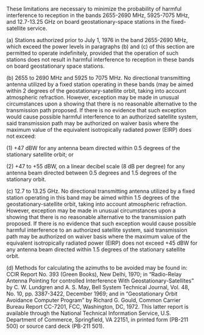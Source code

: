 These limitations are necessary to minimize the probability of harmful interference to reception in the bands 2655-2690 MHz, 5925-7075 MHz, and 12.7-13.25 GHz on board geostationary-space stations in the fixed-satellite service.

(a) Stations authorized prior to July 1, 1976 in the band 2655-2690 MHz, which exceed the power levels in paragraphs (b) and (c) of this section are permitted to operate indefinitely, provided that the operation of such stations does not result in harmful interference to reception in these bands on board geostationary space stations.

(b) 2655 to 2690 MHz and 5925 to 7075 MHz. No directional transmitting antenna utilized by a fixed station operating in these bands (may be aimed within 2 degrees of the geostationary-satellite orbit, taking into account atmospheric refraction. However, exception may be made in unusual circumstances upon a showing that there is no reasonable alternative to the transmission path proposed. If there is no evidence that such exception would cause possible harmful interference to an authorized satellite system, said transmission path may be authorized on waiver basis where the maximum value of the equivalent isotropically radiated power (EIRP) does not exceed:

(1) +47 dBW for any antenna beam directed within 0.5 degrees of the stationary satellite orbit; or

(2) +47 to +55 dBW, on a linear decibel scale (8 dB per degree) for any antenna beam directed between 0.5 degrees and 1.5 degrees of the stationary orbit.

(c) 12.7 to 13.25 GHz. No directional transmitting antenna utilized by a fixed station operating in this band may be aimed within 1.5 degrees of the geostationary-satellite orbit, taking into account atmospheric refraction. However, exception may be made in unusual circumstances upon a showing that there is no reasonable alternative to the transmission path proposed. If there is no evidence that such exception would cause possible harmful interference to an authorized satellite system, said transmission path may be authorized on waiver basis where the maximum value of the equivalent isotropically radiated power (EIRP) does not exceed +45 dBW for any antenna beam directed within 1.5 degrees of the stationary satellite orbit.

(d) Methods for calculating the azimuths to be avoided may be found in: CCIR Report No. 393 (Green Books), New Delhi, 1970; in “Radio-Relay Antenna Pointing for controlled Interference With Geostationary-Satellites” by C. W. Lundgren and A. S. May, Bell System Technical Journal, Vol. 48, No. 10, pp. 3387-3422, December 1969; and in “Geostationary Orbit Avoidance Computer Program” by Richard G. Gould, Common Carrier Bureau Report CC-7201, FCC, Washington, DC, 1972. This latter report is available through the National Technical Information Service, U.S. Department of Commerce, Springfield, VA 22151, in printed form (PB-211 500) or source card deck (PB-211 501).

